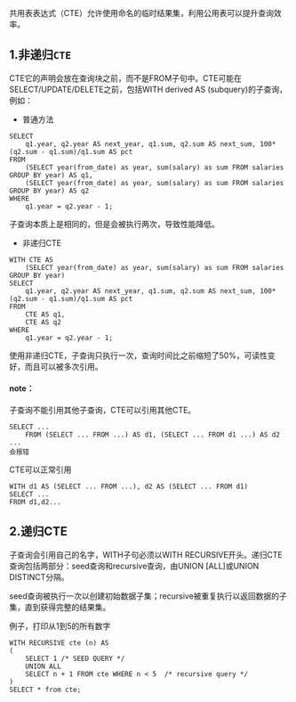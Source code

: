 共用表表达式（CTE）允许使用命名的临时结果集，利用公用表可以提升查询效率。

## 1.非递归`CTE`

CTE它的声明会放在查询块之前，而不是FROM子句中。CTE可能在SELECT/UPDATE/DELETE之前，包括WITH derived AS (subquery)的子查询，例如：

- 普通方法

```mysql
SELECT
	q1.year, q2.year AS next_year, q1.sum, q2.sum AS next_sum, 100*(q2.sum - q1.sum)/q1.sum AS pct
FROM
	(SELECT year(from_date) as year, sum(salary) as sum FROM salaries GROUP BY year) AS q1,
	(SELECT year(from_date) as year, sum(salary) as sum FROM salaries GROUP BY year) AS q2
WHERE
	q1.year = q2.year - 1;
```

子查询本质上是相同的，但是会被执行两次，导致性能降低。

- 非递归CTE

```mysql
WITH CTE AS 
	(SELECT year(from_date) as year, sum(salary) as sum FROM salaries GROUP BY year)
SELECT
	q1.year, q2.year AS next_year, q1.sum, q2.sum AS next_sum, 100*(q2.sum - q1.sum)/q1.sum AS pct
FROM
	CTE AS q1, 
	CTE AS q2
WHERE
	q1.year = q2.year - 1;
```

使用非递归CTE，子查询只执行一次，查询时间比之前缩短了50%，可读性变好，而且可以被多次引用。

#### note：

子查询不能引用其他子查询，CTE可以引用其他CTE。

```mysql
SELECT ...
	FROM (SELECT ... FROM ...) AS d1, (SELECT ... FROM d1 ...) AS d2 ...
会报错
```

CTE可以正常引用

```mysql
WITH d1 AS (SELECT ... FROM ...), d2 AS (SELECT ... FROM d1)
SELECT ...
FROM d1,d2...
```

## 2.递归CTE

子查询会引用自己的名字，WITH子句必须以WITH RECURSIVE开头。递归CTE查询包括两部分：seed查询和recursive查询，由UNION [ALL]或UNION DISTINCT分隔。

seed查询被执行一次以创建初始数据子集；recursive被重复执行以返回数据的子集，直到获得完整的结果集。

例子，打印从1到5的所有数字

```mysql
WITH RECURSIVE cte (n) AS
(
    SELECT 1 /* SEED QUERY */
    UNION ALL
    SELECT n + 1 FROM cte WHERE n < 5  /* recursive query */
)
SELECT * from cte;
```

